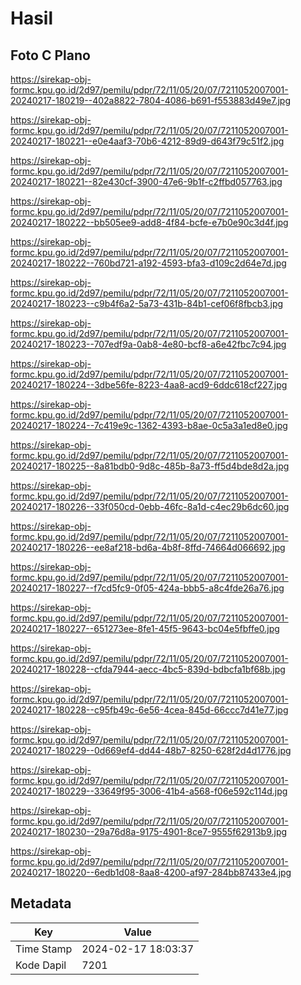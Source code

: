 # Hasil

## Foto C Plano

https://sirekap-obj-formc.kpu.go.id/2d97/pemilu/pdpr/72/11/05/20/07/7211052007001-20240217-180219--402a8822-7804-4086-b691-f553883d49e7.jpg

https://sirekap-obj-formc.kpu.go.id/2d97/pemilu/pdpr/72/11/05/20/07/7211052007001-20240217-180221--e0e4aaf3-70b6-4212-89d9-d643f79c51f2.jpg

https://sirekap-obj-formc.kpu.go.id/2d97/pemilu/pdpr/72/11/05/20/07/7211052007001-20240217-180221--82e430cf-3900-47e6-9b1f-c2ffbd057763.jpg

https://sirekap-obj-formc.kpu.go.id/2d97/pemilu/pdpr/72/11/05/20/07/7211052007001-20240217-180222--bb505ee9-add8-4f84-bcfe-e7b0e90c3d4f.jpg

https://sirekap-obj-formc.kpu.go.id/2d97/pemilu/pdpr/72/11/05/20/07/7211052007001-20240217-180222--760bd721-a192-4593-bfa3-d109c2d64e7d.jpg

https://sirekap-obj-formc.kpu.go.id/2d97/pemilu/pdpr/72/11/05/20/07/7211052007001-20240217-180223--c9b4f6a2-5a73-431b-84b1-cef06f8fbcb3.jpg

https://sirekap-obj-formc.kpu.go.id/2d97/pemilu/pdpr/72/11/05/20/07/7211052007001-20240217-180223--707edf9a-0ab8-4e80-bcf8-a6e42fbc7c94.jpg

https://sirekap-obj-formc.kpu.go.id/2d97/pemilu/pdpr/72/11/05/20/07/7211052007001-20240217-180224--3dbe56fe-8223-4aa8-acd9-6ddc618cf227.jpg

https://sirekap-obj-formc.kpu.go.id/2d97/pemilu/pdpr/72/11/05/20/07/7211052007001-20240217-180224--7c419e9c-1362-4393-b8ae-0c5a3a1ed8e0.jpg

https://sirekap-obj-formc.kpu.go.id/2d97/pemilu/pdpr/72/11/05/20/07/7211052007001-20240217-180225--8a81bdb0-9d8c-485b-8a73-ff5d4bde8d2a.jpg

https://sirekap-obj-formc.kpu.go.id/2d97/pemilu/pdpr/72/11/05/20/07/7211052007001-20240217-180226--33f050cd-0ebb-46fc-8a1d-c4ec29b6dc60.jpg

https://sirekap-obj-formc.kpu.go.id/2d97/pemilu/pdpr/72/11/05/20/07/7211052007001-20240217-180226--ee8af218-bd6a-4b8f-8ffd-74664d066692.jpg

https://sirekap-obj-formc.kpu.go.id/2d97/pemilu/pdpr/72/11/05/20/07/7211052007001-20240217-180227--f7cd5fc9-0f05-424a-bbb5-a8c4fde26a76.jpg

https://sirekap-obj-formc.kpu.go.id/2d97/pemilu/pdpr/72/11/05/20/07/7211052007001-20240217-180227--651273ee-8fe1-45f5-9643-bc04e5fbffe0.jpg

https://sirekap-obj-formc.kpu.go.id/2d97/pemilu/pdpr/72/11/05/20/07/7211052007001-20240217-180228--cfda7944-aecc-4bc5-839d-bdbcfa1bf68b.jpg

https://sirekap-obj-formc.kpu.go.id/2d97/pemilu/pdpr/72/11/05/20/07/7211052007001-20240217-180228--c95fb49c-6e56-4cea-845d-66ccc7d41e77.jpg

https://sirekap-obj-formc.kpu.go.id/2d97/pemilu/pdpr/72/11/05/20/07/7211052007001-20240217-180229--0d669ef4-dd44-48b7-8250-628f2d4d1776.jpg

https://sirekap-obj-formc.kpu.go.id/2d97/pemilu/pdpr/72/11/05/20/07/7211052007001-20240217-180229--33649f95-3006-41b4-a568-f06e592c114d.jpg

https://sirekap-obj-formc.kpu.go.id/2d97/pemilu/pdpr/72/11/05/20/07/7211052007001-20240217-180230--29a76d8a-9175-4901-8ce7-9555f62913b9.jpg

https://sirekap-obj-formc.kpu.go.id/2d97/pemilu/pdpr/72/11/05/20/07/7211052007001-20240217-180220--6edb1d08-8aa8-4200-af97-284bb87433e4.jpg


## Metadata

| Key        | Value               |
| ---------- | ------------------- |
| Time Stamp | 2024-02-17 18:03:37 |
| Kode Dapil | 7201                |



